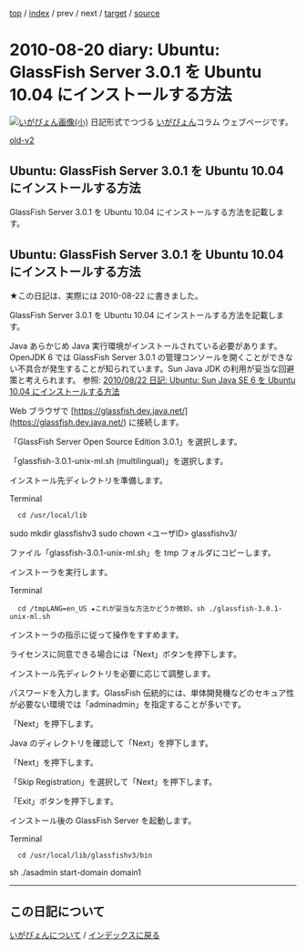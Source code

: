 [top](https://igapyon.github.io/diary/) 
 / [index](https://igapyon.github.io/diary/2010/index.html) 
 / prev 
 / next 
 / [target](https://igapyon.github.io/diary/2010/ig100820.html) 
 / [source](https://github.com/igapyon/diary/blob/gh-pages/2010/ig100820.html.src.md) 

2010-08-20 diary: Ubuntu: GlassFish Server 3.0.1 を Ubuntu 10.04 にインストールする方法
=====================================================================================================
[![いがぴょん画像(小)](https://igapyon.github.io/diary/images/iga200306s.jpg "いがぴょん")](https://igapyon.github.io/diary/memo/memoigapyon.html) 日記形式でつづる [いがぴょん](https://igapyon.github.io/diary/memo/memoigapyon.html)コラム ウェブページです。

[old-v2](ig100820-orig.html)

## Ubuntu: GlassFish Server 3.0.1 を Ubuntu 10.04 にインストールする方法

GlassFish Server 3.0.1 を Ubuntu 10.04 にインストールする方法を記載します。






## Ubuntu: GlassFish Server 3.0.1 を Ubuntu 10.04 にインストールする方法


★この日記は、実際には 2010-08-22 に書きました。

GlassFish Server 3.0.1 を Ubuntu 10.04 にインストールする方法を記載します。

Java
あらかじめ Java 実行環境がインストールされている必要があります。
  OpenJDK 6 では GlassFish Server 3.0.1 の管理コンソールを開くことができない不具合が発生することが知られています。Sun
  Java JDK の利用が妥当な回避策と考えられます。
  参照: [2010/08/22 日記: Ubuntu: Sun Java SE 6 を Ubuntu 10.04 にインストールする方法](ig100822.html)
  


Web ブラウザで [https://glassfish.dev.java.net/](https://glassfish.dev.java.net/) に接続します。

「GlassFish Server Open Source Edition 3.0.1」を選択します。

「glassfish-3.0.1-unix-ml.sh (multilingual)」を選択します。

インストール先ディレクトリを準備します。

Terminal

      cd /usr/local/lib
sudo mkdir glassfishv3
sudo chown <ユーザID> glassfishv3/
      


ファイル「glassfish-3.0.1-unix-ml.sh」を tmp フォルダにコピーします。

インストーラを実行します。

Terminal

      cd /tmpLANG=en_US ★これが妥当な方法かどうか微妙。sh ./glassfish-3.0.1-unix-ml.sh
      


インストーラの指示に従って操作をすすめます。


ライセンスに同意できる場合には「Next」ボタンを押下します。


インストール先ディレクトリを必要に応じて調整します。


パスワードを入力します。GlassFish 伝統的には、単体開発機などのセキュア性が必要ない環境では「adminadmin」を指定することが多いです。


「Next」を押下します。


Java のディレクトリを確認して「Next」を押下します。


「Next」を押下します。


「Skip Registration」を選択して「Next」を押下します。


「Exit」ボタンを押下します。



インストール後の GlassFish Server を起動します。

Terminal

      cd /usr/local/lib/glassfishv3/bin
sh ./asadmin start-domain domain1


----------------------------------------------------------------------------------------------------

## この日記について
[いがぴょんについて](https://igapyon.github.io/diary/memo/memoigapyon.html) / [インデックスに戻る](https://igapyon.github.io/diary/idxall.html)
